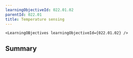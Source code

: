 ```yaml
---
learningObjectiveId: 022.01.02
parentId: 022.01
title: Temperature sensing
---
```


```tsx eval
<LearningOBjectives learningObjectiveId={022.01.02} />
```

## Summary
